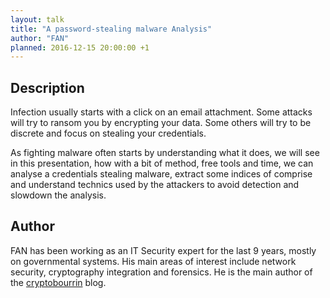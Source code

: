```yaml
---
layout: talk
title: "A password-stealing malware Analysis"
author: "FAN"
planned: 2016-12-15 20:00:00 +1
---
```


## Description

Infection usually starts with a click on an email attachment. Some attacks will
try to ransom you by encrypting your data. Some others will try to be discrete
and focus on stealing your credentials.

As fighting malware often starts by understanding what it does, we will see in
this presentation, how with a bit of method, free tools and time, we can analyse
a credentials stealing malware, extract some indices of comprise and understand
technics used by the attackers to avoid detection and slowdown the analysis.

## Author

FAN has been working as an IT Security expert for the last 9 years, mostly on
governmental systems. His main areas of interest include network security,
cryptography integration and forensics. He is the main author of the
[cryptobourrin](https://cryptobourrin.wordpress.com) blog.
